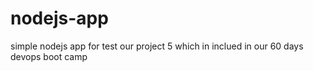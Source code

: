 # nodejs-app
simple nodejs app for test our project 5 which in inclued in our 60 days devops boot camp
